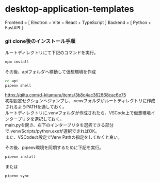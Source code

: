 # desktop-application-templates
Frontend = [ Electron + Vite + React + TypeScript ] 
Backend = [ Python + FastAPI ] 

### git clone後のインストール手順
ルートディレクトリにて下記のコマンドを実行。
```sh
npm install
```

その後、apiフォルダへ移動して仮想環境を作成
```sh
cd api
pipenv shell
```
https://qiita.com/d-kitamura/items/3b8c4ac362668cac6e75 <br>
初期設定セクションへジャンプし、.venvフォルダがルートディレクトリに作成されるようPATHを通しておく。<br>
ルートディレクトリに.venvフォルダが作成されたら、VSCode上で仮想環境インタープリタを選択しておく。<br>
main.pyを開き、右下のインタープリタを選択できる部分で.venv/Scripts/python.exeが選択できればOK。<br>
また、VSCodeの設定でVenv Pathの指定をしておくと良い。<br>

その後、pipenv環境を同期するために下記を実行。
```sh
pipenv install
```
または
```sh
pipenv sync
```

